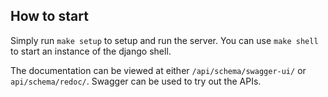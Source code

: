 ## How to start

Simply run `make setup` to setup and run the server. You can use `make shell` to start an instance of the django shell.

The documentation can be viewed at either `/api/schema/swagger-ui/` or `api/schema/redoc/`. Swagger can be used to try out the 
APIs.